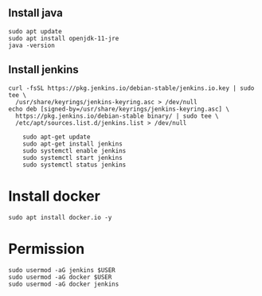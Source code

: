 
## Install java

```
sudo apt update
sudo apt install openjdk-11-jre
java -version

```

## Install jenkins

```
curl -fsSL https://pkg.jenkins.io/debian-stable/jenkins.io.key | sudo tee \
  /usr/share/keyrings/jenkins-keyring.asc > /dev/null
echo deb [signed-by=/usr/share/keyrings/jenkins-keyring.asc] \
  https://pkg.jenkins.io/debian-stable binary/ | sudo tee \
  /etc/apt/sources.list.d/jenkins.list > /dev/null

  ```

```
    sudo apt-get update
    sudo apt-get install jenkins
    sudo systemctl enable jenkins
    sudo systemctl start jenkins
    sudo systemctl status jenkins
```

# Install docker

```
sudo apt install docker.io -y

```
# Permission

```
sudo usermod -aG jenkins $USER
sudo usermod -aG docker $USER
sudo usermod -aG docker jenkins
```
